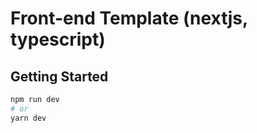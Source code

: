 # Front-end Template (nextjs, typescript)

## Getting Started

```bash
npm run dev
# or
yarn dev
```

